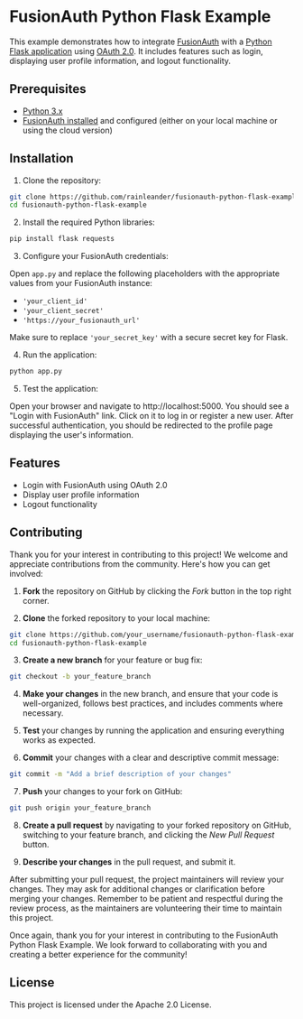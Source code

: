 # FusionAuth Python Flask Example

This example demonstrates how to integrate [FusionAuth](https://fusionauth.io/) with a [Python Flask application](https://flask.palletsprojects.com/en/2.3.x/) using [OAuth 2.0](https://oauth.net/2/). It includes features such as login, displaying user profile information, and logout functionality.

## Prerequisites

- [Python 3.x](https://www.python.org/downloads/)
- [FusionAuth installed](https://fusionauth.io/docs/v1/tech/installation-guide/) and configured (either on your local machine or using the cloud version)

## Installation

1. Clone the repository:

```bash
git clone https://github.com/rainleander/fusionauth-python-flask-example.git
cd fusionauth-python-flask-example
```

2. Install the required Python libraries:

```bash
pip install flask requests
```

3. Configure your FusionAuth credentials:

Open `app.py` and replace the following placeholders with the appropriate values from your FusionAuth instance:

- `'your_client_id'`
- `'your_client_secret'`
- `'https://your_fusionauth_url'`

Make sure to replace `'your_secret_key'` with a secure secret key for Flask.

4. Run the application:

```bash
python app.py
```

5. Test the application:

Open your browser and navigate to http://localhost:5000. You should see a "Login with FusionAuth" link. Click on it to log in or register a new user. After successful authentication, you should be redirected to the profile page displaying the user's information.

## Features

- Login with FusionAuth using OAuth 2.0
- Display user profile information
- Logout functionality

## Contributing

Thank you for your interest in contributing to this project! We welcome and appreciate contributions from the community. Here's how you can get involved:

1. **Fork** the repository on GitHub by clicking the _Fork_ button in the top right corner.

2. **Clone** the forked repository to your local machine:

```bash
git clone https://github.com/your_username/fusionauth-python-flask-example.git
cd fusionauth-python-flask-example
```

3. **Create a new branch** for your feature or bug fix:

```bash
git checkout -b your_feature_branch
```

4. **Make your changes** in the new branch, and ensure that your code is well-organized, follows best practices, and includes comments where necessary.

5. **Test** your changes by running the application and ensuring everything works as expected.

6. **Commit** your changes with a clear and descriptive commit message:

```bash
git commit -m "Add a brief description of your changes"
```

7. **Push** your changes to your fork on GitHub:

```bash
git push origin your_feature_branch
```

8. **Create a pull request** by navigating to your forked repository on GitHub, switching to your feature branch, and clicking the _New Pull Request_ button.

9. **Describe your changes** in the pull request, and submit it.

After submitting your pull request, the project maintainers will review your changes. They may ask for additional changes or clarification before merging your changes. Remember to be patient and respectful during the review process, as the maintainers are volunteering their time to maintain this project.

Once again, thank you for your interest in contributing to the FusionAuth Python Flask Example. We look forward to collaborating with you and creating a better experience for the community!

## License

This project is licensed under the Apache 2.0 License.
